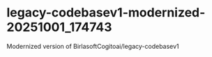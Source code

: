 # legacy-codebasev1-modernized-20251001_174743
Modernized version of BirlasoftCogitoai/legacy-codebasev1
